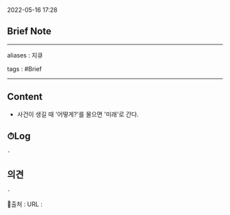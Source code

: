 2022-05-16 17:28
## Brief Note
---
aliases : 지큐

tags : #Brief 

---

## Content
- 사건이 생길 때 '어떻게?'를 물으면 '미래'로 간다.

## ⏱Log
	-

## 의견
	-


📙출처 :
URL :